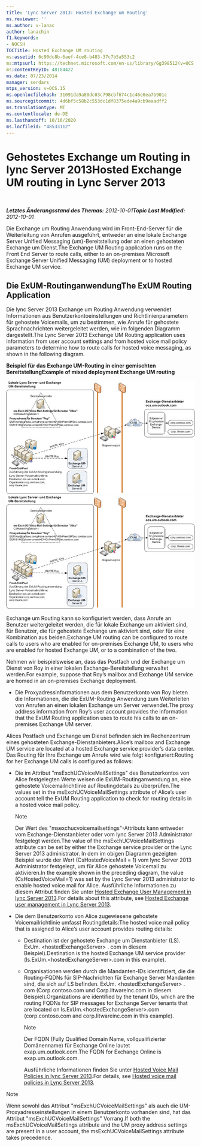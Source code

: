 ```yaml
---
title: 'Lync Server 2013: Hosted Exchange um Routing'
ms.reviewer: ''
ms.author: v-lanac
author: lanachin
f1.keywords:
- NOCSH
TOCTitle: Hosted Exchange UM routing
ms:assetid: 6c90dc8b-6aef-4ce8-b483-37c7b5a553c2
ms:mtpsurl: https://technet.microsoft.com/en-us/library/Gg398512(v=OCS.15)
ms:contentKeyID: 48184422
ms.date: 07/23/2014
manager: serdars
mtps_version: v=OCS.15
ms.openlocfilehash: 31091da9a80dc03c798cbf674c1c46e0ea7b901c
ms.sourcegitcommit: 4d6bf5c58b2c553dc1df8375ede4a9cb9eaadff2
ms.translationtype: MT
ms.contentlocale: de-DE
ms.lasthandoff: 10/16/2020
ms.locfileid: "48533112"
---
```

# <a name="hosted-exchange-um-routing-in-lync-server-2013"></a><span data-ttu-id="e7a2b-102">Gehostetes Exchange um Routing in lync Server 2013</span><span class="sxs-lookup"><span data-stu-id="e7a2b-102">Hosted Exchange UM routing in Lync Server 2013</span></span>

<div data-xmlns="http://www.w3.org/1999/xhtml">

<div class="topic" data-xmlns="http://www.w3.org/1999/xhtml" data-msxsl="urn:schemas-microsoft-com:xslt" data-cs="https://msdn.microsoft.com/">

<div data-asp="https://msdn2.microsoft.com/asp">



</div>

<div id="mainSection">

<div id="mainBody">

<span> </span>

<span data-ttu-id="e7a2b-103">_**Letztes Änderungsstand des Themas:** 2012-10-01_</span><span class="sxs-lookup"><span data-stu-id="e7a2b-103">_**Topic Last Modified:** 2012-10-01_</span></span>

<span data-ttu-id="e7a2b-104">Die Exchange um Routing Anwendung wird im Front-End-Server für die Weiterleitung von Anrufen ausgeführt, entweder an eine lokale Exchange Server Unified Messaging (um)-Bereitstellung oder an einen gehosteten Exchange um Dienst.</span><span class="sxs-lookup"><span data-stu-id="e7a2b-104">The Exchange UM Routing application runs on the Front End Server to route calls, either to an on-premises Microsoft Exchange Server Unified Messaging (UM) deployment or to hosted Exchange UM service.</span></span>

<div>

## <a name="the-exum-routing-application"></a><span data-ttu-id="e7a2b-105">Die ExUM-Routinganwendung</span><span class="sxs-lookup"><span data-stu-id="e7a2b-105">The ExUM Routing Application</span></span>

<span data-ttu-id="e7a2b-106">Die lync Server 2013 Exchange um Routing Anwendung verwendet Informationen aus Benutzerkontoeinstellungen und Richtlinienparametern für gehostete Voicemails, um zu bestimmen, wie Anrufe für gehostete Sprachnachrichten weitergeleitet werden, wie im folgenden Diagramm dargestellt.</span><span class="sxs-lookup"><span data-stu-id="e7a2b-106">The Lync Server 2013 Exchange UM Routing application uses information from user account settings and from hosted voice mail policy parameters to determine how to route calls for hosted voice messaging, as shown in the following diagram.</span></span>

<span data-ttu-id="e7a2b-107">**Beispiel für das Exchange UM-Routing in einer gemischten Bereitstellung**</span><span class="sxs-lookup"><span data-stu-id="e7a2b-107">**Example of mixed deployment Exchange UM routing**</span></span>

<span data-ttu-id="e7a2b-108">![Lokale lync Server Exchange um-Bereitstellung](images/Gg398512.75258286-1f23-487b-bf46-d8538e7d540e(OCS.15).jpg "Lokale lync Server Exchange um-Bereitstellung")</span><span class="sxs-lookup"><span data-stu-id="e7a2b-108">![On-premises Lync Server Exchange UM deployment](images/Gg398512.75258286-1f23-487b-bf46-d8538e7d540e(OCS.15).jpg "On-premises Lync Server Exchange UM deployment")</span></span>

<span data-ttu-id="e7a2b-109">Exchange um Routing kann so konfiguriert werden, dass Anrufe an Benutzer weitergeleitet werden, die für lokale Exchange um aktiviert sind, für Benutzer, die für gehostete Exchange um aktiviert sind, oder für eine Kombination aus beiden.</span><span class="sxs-lookup"><span data-stu-id="e7a2b-109">Exchange UM routing can be configured to route calls to users who are enabled for on-premises Exchange UM, to users who are enabled for hosted Exchange UM, or to a combination of the two.</span></span>

<span data-ttu-id="e7a2b-110">Nehmen wir beispielsweise an, dass das Postfach und der Exchange um Dienst von Roy in einer lokalen Exchange-Bereitstellung verwaltet werden.</span><span class="sxs-lookup"><span data-stu-id="e7a2b-110">For example, suppose that Roy’s mailbox and Exchange UM service are homed in an on-premises Exchange deployment.</span></span>

  - <span data-ttu-id="e7a2b-111">Die Proxyadressinformationen aus dem Benutzerkonto von Roy bieten die Informationen, die die ExUM-Routing Anwendung zum Weiterleiten von Anrufen an einen lokalen Exchange um Server verwendet.</span><span class="sxs-lookup"><span data-stu-id="e7a2b-111">The proxy address information from Roy’s user account provides the information that the ExUM Routing application uses to route his calls to an on-premises Exchange UM server.</span></span>

<span data-ttu-id="e7a2b-112">Alices Postfach und Exchange um Dienst befinden sich im Rechenzentrum eines gehosteten Exchange-Dienstanbieters.</span><span class="sxs-lookup"><span data-stu-id="e7a2b-112">Alice’s mailbox and Exchange UM service are located at a hosted Exchange service provider’s data center.</span></span> <span data-ttu-id="e7a2b-113">Das Routing für Ihre Exchange um Anrufe wird wie folgt konfiguriert:</span><span class="sxs-lookup"><span data-stu-id="e7a2b-113">Routing for her Exchange UM calls is configured as follows:</span></span>

  - <span data-ttu-id="e7a2b-114">Die im Attribut "msExchUCVoiceMailSettings" des Benutzerkontos von Alice festgelegten Werte weisen die ExUM-Routinganwendung an, eine gehostete Voicemailrichtlinie auf Routingdetails zu überprüfen.</span><span class="sxs-lookup"><span data-stu-id="e7a2b-114">The values set in the msExchUCVoiceMailSettings attribute of Alice’s user account tell the ExUM Routing application to check for routing details in a hosted voice mail policy.</span></span>
    
    <div>
    

    > [!NOTE]  
    > <span data-ttu-id="e7a2b-115">Der Wert des "msexchucvoicemailsettings"-Attributs kann entweder vom Exchange-Dienstanbieter oder vom lync Server 2013 Administrator festgelegt werden.</span><span class="sxs-lookup"><span data-stu-id="e7a2b-115">The value of the msExchUCVoiceMailSettings attribute can be set by either the Exchange service provider or the Lync Server 2013 administrator.</span></span> <span data-ttu-id="e7a2b-116">In dem im obigen Diagramm gezeigten Beispiel wurde der Wert (CsHostedVoiceMail = 1) vom lync Server 2013 Administrator festgelegt, um für Alice gehostete Voicemail zu aktivieren.</span><span class="sxs-lookup"><span data-stu-id="e7a2b-116">In the example shown in the preceding diagram, the value (CsHostedVoiceMail=1) was set by the Lync Server 2013 administrator to enable hosted voice mail for Alice.</span></span> <span data-ttu-id="e7a2b-117">Ausführliche Informationen zu diesem Attribut finden Sie unter <A href="lync-server-2013-hosted-exchange-user-management.md">Hosted Exchange User Management in lync Server 2013</A>.</span><span class="sxs-lookup"><span data-stu-id="e7a2b-117">For details about this attribute, see <A href="lync-server-2013-hosted-exchange-user-management.md">Hosted Exchange user management in Lync Server 2013</A>.</span></span>

    
    </div>

  - <span data-ttu-id="e7a2b-118">Die dem Benutzerkonto von Alice zugewiesene gehostete Voicemailrichtlinie umfasst Routingdetails:</span><span class="sxs-lookup"><span data-stu-id="e7a2b-118">The hosted voice mail policy that is assigned to Alice’s user account provides routing details:</span></span>
    
      - <span data-ttu-id="e7a2b-119">Destination ist der gehostete Exchange um Dienstanbieter (LS). ExUm. \<hostedExchangeServer\> . com in diesem Beispiel).</span><span class="sxs-lookup"><span data-stu-id="e7a2b-119">Destination is the hosted Exchange UM service provider (ls.ExUm.\<hostedExchangeServer\>.com in this example).</span></span>
    
      - <span data-ttu-id="e7a2b-120">Organisationen werden durch die Mandanten-IDs identifiziert, die die Routing-FQDNs für SIP-Nachrichten für Exchange Server Mandanten sind, die sich auf LS befinden. ExUm. \<hostedExchangeServer\> . com (Corp.contoso.com und Corp.litwareinc.com in diesem Beispiel).</span><span class="sxs-lookup"><span data-stu-id="e7a2b-120">Organizations are identified by the tenant IDs, which are the routing FQDNs for SIP messages for Exchange Server tenants that are located on ls.ExUm.\<hostedExchangeServer\>.com (corp.contoso.com and corp.litwareinc.com in this example).</span></span>
        
        <div>
        

        > [!NOTE]  
        > <span data-ttu-id="e7a2b-121">Der FQDN (Fully Qualified Domain Name, vollqualifizierter Domänenname) für Exchange Online lautet exap.um.outlook.com.</span><span class="sxs-lookup"><span data-stu-id="e7a2b-121">The FQDN for Exchange Online is exap.um.outlook.com.</span></span>

        
        </div>
        
        <span data-ttu-id="e7a2b-122">Ausführliche Informationen finden Sie unter [Hosted Voice Mail Policies in lync Server 2013](lync-server-2013-hosted-voice-mail-policies.md).</span><span class="sxs-lookup"><span data-stu-id="e7a2b-122">For details, see [Hosted voice mail policies in Lync Server 2013](lync-server-2013-hosted-voice-mail-policies.md).</span></span>

<div>


> [!NOTE]  
> <span data-ttu-id="e7a2b-123">Wenn sowohl das Attribut "msExchUCVoiceMailSettings" als auch die UM-Proxyadresseinstellungen in einem Benutzerkonto vorhanden sind, hat das Attribut "msExchUCVoiceMailSettings" Vorrang.</span><span class="sxs-lookup"><span data-stu-id="e7a2b-123">If both the msExchUCVoiceMailSettings attribute and the UM proxy address settings are present in a user account, the msExchUCVoiceMailSettings attribute takes precedence.</span></span>



</div>

</div>

</div>

<span> </span>

</div>

</div>

</div>


